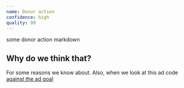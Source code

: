 ```yaml
---
name: Donor action
confidence: high
quality: 99
---
```


some donor action markdown

## Why do we think that?

For some reasons we know about. Also, when we look at this ad code
[against the ad goal](/campaigns/trump/ad_codes/1/against/3)
